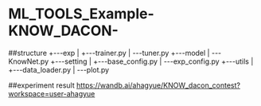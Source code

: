 # ML_TOOLS_Example-KNOW_DACON-

##structure
  +---exp
  |   +---trainer.py
  |   \---tuner.py
  +---model
  |   \---KnowNet.py
  +---setting
  |   +---base_config.py
  |   \---exp_config.py
  +---utils
  |   +---data_loader.py
  |   \---plot.py

##experiment result
https://wandb.ai/ahagyue/KNOW_dacon_contest?workspace=user-ahagyue
